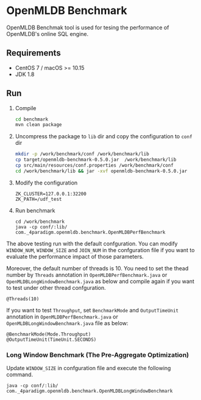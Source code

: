 # OpenMLDB Benchmark

OpenMLDB Benchmak tool is used for tesing the performance of OpenMLDB's online SQL engine.

## Requirements

- CentOS 7 / macOS >= 10.15
- JDK 1.8

## Run

 1. Compile
    ```bash
    cd benchmark
    mvn clean package
    ```
2. Uncompress the package to `lib` dir and copy the configuration to `conf` dir
    ```bash
    mkdir -p /work/benchmark/conf /work/benchmark/lib
    cp target/openmldb-benchmark-0.5.0.jar  /work/benchmark/lib
    cp src/main/resources/conf.properties /work/benchmark/conf
    cd /work/benchmark/lib && jar -xvf openmldb-benchmark-0.5.0.jar
    ```
3. Modify the configuration
    ```
    ZK_CLUSTER=127.0.0.1:32200
    ZK_PATH=/udf_test
    ```
4. Run benchmark
    ```
    cd /work/benchmark
    java -cp conf/:lib/ com._4paradigm.openmldb.benchmark.OpenMLDBPerfBenchmark
    ```

The above testing run with the default confguration. You can modify `WINDOW_NUM`, `WINDOW_SIZE` and `JOIN_NUM` in the confguration file if you want to evaluate the performance impact of those parameters.

Moreover, the default number of threads is 10. You need to set the thead number by `Threads` annotation in `OpenMLDBPerfBenchmark.java` or `OpenMLDBLongWindowBenchmark.java` as below and compile again if you want to test under other thread confguration.
```
@Threads(10)
```
If you want to test `Throughput`, set `BenchmarkMode` and `OutputTimeUnit` annotation in `OpenMLDBPerfBenchmark.java` or `OpenMLDBLongWindowBenchmark.java` file as below:
```
@BenchmarkMode(Mode.Throughput)
@OutputTimeUnit(TimeUnit.SECONDS)
```

### Long Window Benchmark (The Pre-Aggregate Optimization)
Update `WINDOW_SIZE` in confguration file and execute the following command. 
```
java -cp conf/:lib/ com._4paradigm.openmldb.benchmark.OpenMLDBLongWindowBenchmark
```
